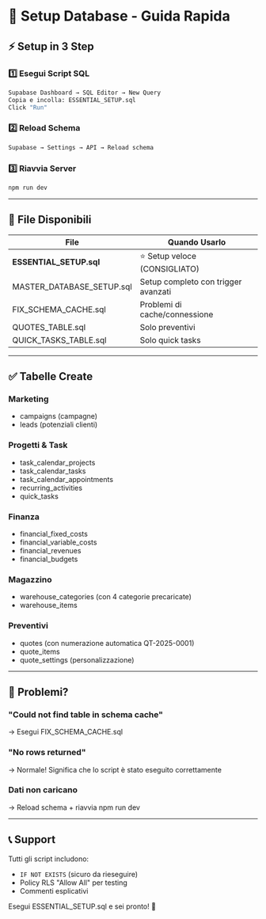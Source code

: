 # 🚀 Setup Database - Guida Rapida

## ⚡ Setup in 3 Step

### 1️⃣ Esegui Script SQL
```bash
Supabase Dashboard → SQL Editor → New Query
Copia e incolla: ESSENTIAL_SETUP.sql
Click "Run"
```

### 2️⃣ Reload Schema
```bash
Supabase → Settings → API → Reload schema
```

### 3️⃣ Riavvia Server
```bash
npm run dev
```

---

## 📁 File Disponibili

| File | Quando Usarlo |
|------|---------------|
| **ESSENTIAL_SETUP.sql** | ⭐ Setup veloce (CONSIGLIATO) |
| MASTER_DATABASE_SETUP.sql | Setup completo con trigger avanzati |
| FIX_SCHEMA_CACHE.sql | Problemi di cache/connessione |
| QUOTES_TABLE.sql | Solo preventivi |
| QUICK_TASKS_TABLE.sql | Solo quick tasks |

---

## ✅ Tabelle Create

### Marketing
- campaigns (campagne)
- leads (potenziali clienti)

### Progetti & Task
- task_calendar_projects
- task_calendar_tasks
- task_calendar_appointments
- recurring_activities
- quick_tasks

### Finanza
- financial_fixed_costs
- financial_variable_costs
- financial_revenues
- financial_budgets

### Magazzino
- warehouse_categories (con 4 categorie precaricate)
- warehouse_items

### Preventivi
- quotes (con numerazione automatica QT-2025-0001)
- quote_items
- quote_settings (personalizzazione)

---

## 🐛 Problemi?

### "Could not find table in schema cache"
→ Esegui FIX_SCHEMA_CACHE.sql

### "No rows returned"
→ Normale! Significa che lo script è stato eseguito correttamente

### Dati non caricano
→ Reload schema + riavvia npm run dev

---

## 📞 Support

Tutti gli script includono:
- `IF NOT EXISTS` (sicuro da rieseguire)
- Policy RLS "Allow All" per testing
- Commenti esplicativi

Esegui ESSENTIAL_SETUP.sql e sei pronto! 🎉
